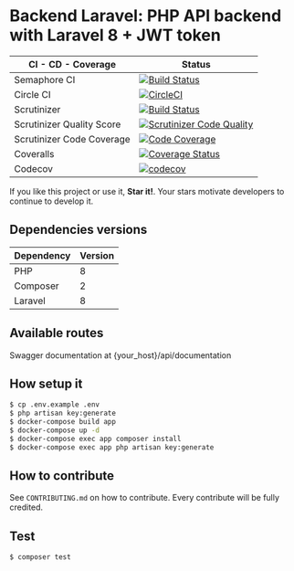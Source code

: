 Backend Laravel: PHP API backend with Laravel 8 + JWT token
===========================================================

| CI - CD - Coverage | Status |
| ------------------ | ------ |
| Semaphore CI | [![Build Status](https://sineverba.semaphoreci.com/badges/backend-laravel.svg)](https://sineverba.semaphoreci.com/projects/backend-laravel) |
| Circle CI | [![CircleCI](https://circleci.com/gh/sineverba/backend-laravel/tree/master.svg?style=svg)](https://circleci.com/gh/sineverba/backend-laravel/tree/master) |
| Scrutinizer | [![Build Status](https://scrutinizer-ci.com/g/sineverba/backend-laravel/badges/build.png?b=master)](https://scrutinizer-ci.com/g/sineverba/backend-laravel/build-status/master) |
| Scrutinizer Quality Score | [![Scrutinizer Code Quality](https://scrutinizer-ci.com/g/sineverba/backend-laravel/badges/quality-score.png?b=master)](https://scrutinizer-ci.com/g/sineverba/backend-laravel/?branch=master)|
| Scrutinizer Code Coverage | [![Code Coverage](https://scrutinizer-ci.com/g/sineverba/backend-laravel/badges/coverage.png?b=master)](https://scrutinizer-ci.com/g/sineverba/backend-laravel/?branch=master) |
| Coveralls | [![Coverage Status](https://coveralls.io/repos/github/sineverba/backend-laravel/badge.svg?branch=master)](https://coveralls.io/github/sineverba/backend-laravel?branch=master)|
| Codecov | [![codecov](https://codecov.io/gh/sineverba/backend-laravel/branch/master/graph/badge.svg)](https://codecov.io/gh/sineverba/backend-laravel) |

If you like this project or use it, **Star it!**. Your stars motivate developers to continue to develop it.

## Dependencies versions

| Dependency | Version |
| ---------- | ------- |
| PHP | 8 |
| Composer | 2 |
| Laravel | 8 |

## Available routes

Swagger documentation at {your_host}/api/documentation

## How setup it

```bash
$ cp .env.example .env
$ php artisan key:generate
$ docker-compose build app
$ docker-compose up -d
$ docker-compose exec app composer install
$ docker-compose exec app php artisan key:generate
```

## How to contribute
See `CONTRIBUTING.md` on how to contribute. Every contribute will be fully credited.

## Test
`$ composer test`
